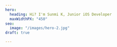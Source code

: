 ```yaml
---
hero:
  heading: Hi? I'm Sunmi K, Junior iOS Developer
  maxWidthPX: "450"
seo:
  image: "/images/hero-2.jpg"
draft: true

---
```

